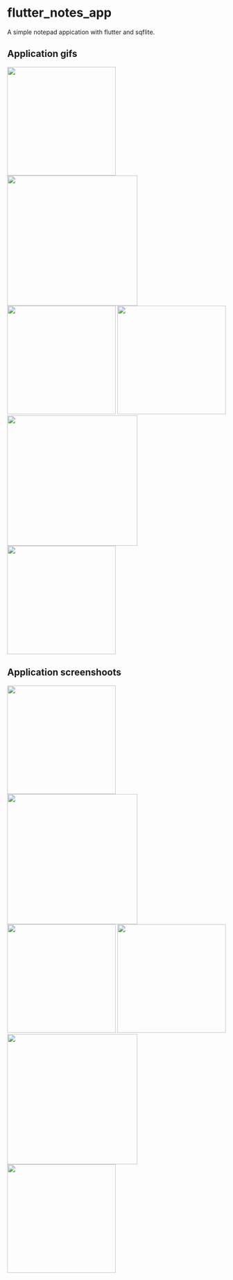 # flutter_notes_app

A simple notepad appication with flutter and sqflite.

## Application gifs
<img src="edit.gif" width="250"> <img src="images/s2.bmp" width="300"> <img src="images/s3.bmp" width="250">
<img src="delete.gif" width="250"> <img src="images/s2.bmp" width="300"> <img src="images/s3.bmp" width="250">

## Application screenshoots
<img src="add_note_page.bmp" width="250"> <img src="images/s2.bmp" width="300"> <img src="images/s3.bmp" width="250">
<img src="note_list_page.bmp" width="250"> <img src="images/s2.bmp" width="300"> <img src="images/s3.bmp" width="250">


